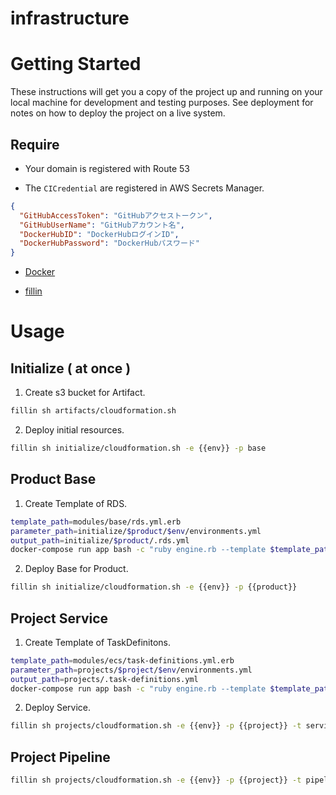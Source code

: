 # infrastructure

# Getting Started

These instructions will get you a copy of the project up and running on your local machine for development and testing purposes. See deployment for notes on how to deploy the project on a live system.

## Require

- Your domain is registered with Route 53

- The `CICredential` are registered in AWS Secrets Manager.
```json
{
  "GitHubAccessToken": "GitHubアクセストークン",
  "GitHubUserName": "GitHubアカウント名",
  "DockerHubID": "DockerHubログインID",
  "DockerHubPassword": "DockerHubパスワード"
}
```

- [Docker](https://www.docker.com/)

- [fillin](https://github.com/itchyny/fillin)

# Usage

## Initialize ( at once )

1. Create s3 bucket for Artifact.
```bash
fillin sh artifacts/cloudformation.sh
```

2. Deploy initial resources.
```bash
fillin sh initialize/cloudformation.sh -e {{env}} -p base
```

## Product Base

1. Create Template of RDS.
```bash
template_path=modules/base/rds.yml.erb
parameter_path=initialize/$product/$env/environments.yml
output_path=initialize/$product/.rds.yml
docker-compose run app bash -c "ruby engine.rb --template $template_path --parameter $parameter_path > $output_path"
```

2. Deploy Base for Product.
```bash
fillin sh initialize/cloudformation.sh -e {{env}} -p {{product}}
```

## Project Service

1. Create Template of TaskDefinitons.
```bash
template_path=modules/ecs/task-definitions.yml.erb
parameter_path=projects/$project/$env/environments.yml
output_path=projects/.task-definitions.yml
docker-compose run app bash -c "ruby engine.rb --template $template_path --parameter $parameter_path > $output_path"
```

2. Deploy Service.
```bash
fillin sh projects/cloudformation.sh -e {{env}} -p {{project}} -t service
```

## Project Pipeline

```bash
fillin sh projects/cloudformation.sh -e {{env}} -p {{project}} -t pipeline
```
